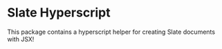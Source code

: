 # Slate Hyperscript

This package contains a hyperscript helper for creating Slate documents with JSX!

